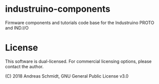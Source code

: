 # industruino-components
Firmware components and tutorials code base for the Industruino PROTO and IND.I/O


# License

This software is dual-licensed. For commercial licensing options, please
contact the author.

(C) 2018 Andreas Schmidt, GNU General Public License v3.0
